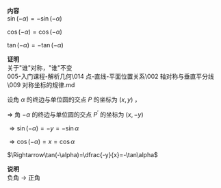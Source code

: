 **内容**  
$\sin(-\alpha)=-\sin(-\alpha)$  
  
$\cos(-\alpha)=\cos(-\alpha)$  
  
$\tan(-\alpha)=-\tan(-\alpha)$  
  
**证明**  
关于"谁"对称，"谁"不变  
005-入门课程-解析几何\014 点-直线-平面位置关系\002 轴对称与垂直平分线\009 对称坐标的规律.md  
  
设角 $\alpha$ 的终边与单位圆的交点 $P$ 的坐标为 $(x,y)$ ，  
  
$\Rightarrow$ 角 $-\alpha$ 的终边与单位圆的交点 $P^\prime$ 的坐标为 $(x,-y)$  
  
$\Rightarrow\sin(-\alpha)=-y=-\sin\alpha$  
  
$\Rightarrow\cos(-\alpha)=x=\cos\alpha$  
  
$\Rightarrow\tan(-\alpha)=\dfrac{-y}{x}=-\tan\alpha$  
  
**说明**  
负角 $\to$ 正角  
